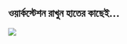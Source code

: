 <?php require("../../entete.php");?> <?php require("../../base.php");?> <?php require("../../fonctions.php");?>

<div id="corps">

<h2>ওয়ার্কস্টেশন রাখুন হাতের কাছেই...</h2>

<img src="Images/earth.png" />

</div>


